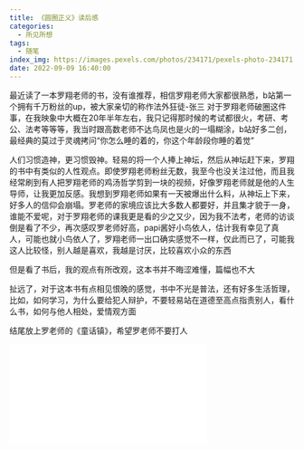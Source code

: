 ```yaml
---
title: 《圆圈正义》读后感
categories:
  - 所见所想
tags:
  - 随笔
index_img: https://images.pexels.com/photos/234171/pexels-photo-234171.jpeg?auto=compress&cs=tinysrgb&w=1600
date: 2022-09-09 16:40:00
---
```

  最近读了一本罗翔老师的书，没有谁推荐，相信罗翔老师大家都很熟悉，b站第一个拥有千万粉丝的up，被大家亲切的称作法外狂徒-张三
对于罗翔老师破圈这件事，在我映象中大概在20年半年左右，我只记得那时候的考试都很火，考研、考公、法考等等等，我当时跟高数老师不达鸟凤也是火的一塌糊涂，b站好多二创，最经典的莫过于灵魂拷问“你怎么睡的着的，你这个年龄段你睡的着觉”

人们习惯造神，更习惯毁神。轻易的将一个人捧上神坛，然后从神坛赶下来，罗翔的书中有类似的人性观点。即使罗翔老师粉丝无数，我至今也没关注过他，而且我经常刷到有人把罗翔老师的鸡汤哲学剪到一块的视频，好像罗翔老师就是他的人生导师，让我更加反感。我想到罗翔老师如果有一天被爆出什么料，从神坛上下来，好多人的信仰会崩塌。罗老师的家境应该比大多数人都要好，并且集才貌于一身，谁能不爱呢，对于罗翔老师的课我更是看的少之又少，因为我不法考，老师的访谈倒是看了不少，再次感叹罗老师好高，papi酱好小鸟依人，估计我有幸见了真人，可能也就小鸟依人了，罗翔老师一出口确实感觉不一样，仅此而已了，可能我这人比较怪，别人越是喜欢，我越是讨厌，比较喜欢小众的东西

但是看了书后，我的观点有所改观，这本书并不晦涩难懂，篇幅也不大

  扯远了，对于这本书有点相见恨晚的感觉，书中不光是普法，还有好多生活哲理，
  比如，如何学习，为什么要给犯人辩护，不要轻易站在道德至高点指责别人，看什么书，如何与他人相处，爱情观方面

  结尾放上罗老师的《童话镇》，希望罗老师不要打人
  <iframe src="//player.bilibili.com/player.html?aid=585787515&bvid=BV1bz4y1r7Ug&cid=271782979&page=1" scrolling="no" width="350"
    height="175" border="0" frameborder="no" framespacing="0" allowfullscreen="true"> </iframe>